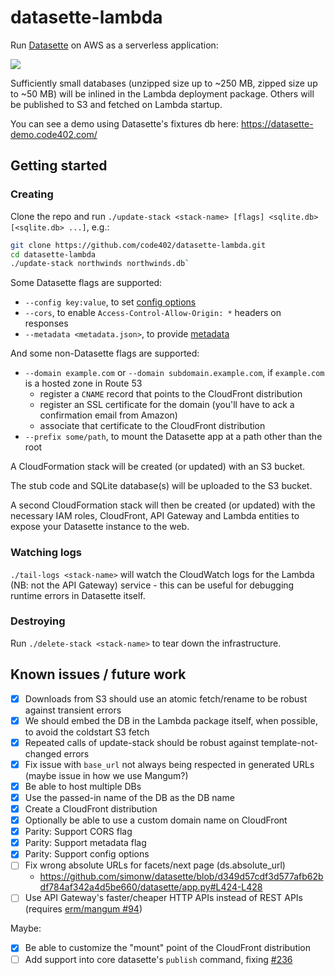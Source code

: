 # datasette-lambda

Run [Datasette](https://github.com/simonw/datasette) on AWS as a serverless application:

<div><a href='//sketchviz.com/@cldellow/81af2bc7bec979e5725f0718e752ac47'><img src='https://sketchviz.com/@cldellow/81af2bc7bec979e5725f0718e752ac47/c8d9beceb2a727d2299c682c7ba8c276f702b8dd.sketchy.png' style='max-width: 100%;'></a></div>

Sufficiently small databases (unzipped size up to ~250 MB, zipped size up to ~50 MB) will be inlined in the Lambda deployment package. Others will be published to S3 and fetched on Lambda startup.

You can see a demo using Datasette's fixtures db here: https://datasette-demo.code402.com/

## Getting started

### Creating

Clone the repo and run `./update-stack <stack-name> [flags] <sqlite.db> [<sqlite.db> ...]`, e.g.:

```bash
git clone https://github.com/code402/datasette-lambda.git
cd datasette-lambda
./update-stack northwinds northwinds.db`
```

Some Datasette flags are supported:

- `--config key:value`, to set [config options](https://datasette.readthedocs.io/en/stable/config.html)
- `--cors`, to enable `Access-Control-Allow-Origin: *` headers on responses
- `--metadata <metadata.json>`, to provide [metadata](https://datasette.readthedocs.io/en/stable/metadata.html)

And some non-Datasette flags are supported:

- `--domain example.com` or `--domain subdomain.example.com`, if `example.com` is a hosted zone in Route 53
  - register a `CNAME` record that points to the CloudFront distribution
  - register an SSL certificate for the domain (you'll have to ack a confirmation email from Amazon)
  - associate that certificate to the CloudFront distribution
- `--prefix some/path`, to mount the Datasette app at a path other than the root

A CloudFormation stack will be created (or updated) with an S3 bucket.

The stub code and SQLite database(s) will be uploaded to the S3 bucket.

A second CloudFormation stack will then be created (or updated) with the necessary
IAM roles, CloudFront, API Gateway and Lambda entities to expose your Datasette
instance to the web.

### Watching logs

`./tail-logs <stack-name>` will watch the CloudWatch logs for the Lambda (NB: not the API Gateway) service - this can be useful for debugging runtime errors in Datasette itself.

### Destroying

Run `./delete-stack <stack-name>` to tear down the infrastructure.

## Known issues / future work

- [x] Downloads from S3 should use an atomic fetch/rename to be robust against transient errors
- [x] We should embed the DB in the Lambda package itself, when possible, to avoid the coldstart S3 fetch
- [x] Repeated calls of update-stack should be robust against template-not-changed errors
- [x] Fix issue with `base_url` not always being respected in generated URLs (maybe issue in how we use Mangum?)
- [x] Be able to host multiple DBs
- [x] Use the passed-in name of the DB as the DB name
- [x] Create a CloudFront distribution
- [x] Optionally be able to use a custom domain name on CloudFront
- [x] Parity: Support CORS flag
- [x] Parity: Support metadata flag
- [x] Parity: Support config options
- [ ] Fix wrong absolute URLs for facets/next page (ds.absolute_url)
  - https://github.com/simonw/datasette/blob/d349d57cdf3d577afb62bdf784af342a4d5be660/datasette/app.py#L424-L428
- [ ] Use API Gateway's faster/cheaper HTTP APIs instead of REST APIs (requires [erm/mangum #94](https://github.com/erm/mangum/pull/94))

Maybe:

- [x] Be able to customize the "mount" point of the CloudFront distribution
- [ ] Add support into core datasette's `publish` command, fixing [#236](https://github.com/simonw/datasette/issues/236)
